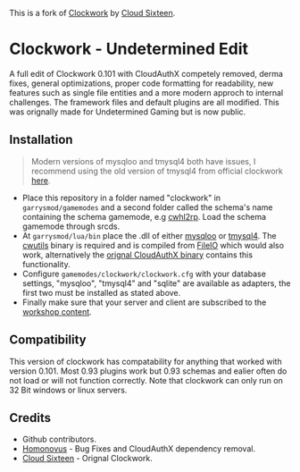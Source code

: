 This is a fork of [Clockwork](https://github.com/cloudsixteen/clockwork) by [Cloud Sixteen](https://github.com/CloudSixteen).

# Clockwork - Undetermined Edit
A full edit of Clockwork 0.101 with CloudAuthX competely removed, derma fixes, general optimizations, proper code formatting for readability, new features such as single file entities and a more modern approch to internal challenges. The framework files and default plugins are all modified. This was orignally made for Undetermined Gaming but is now public.

## Installation
> Modern versions of mysqloo and tmysql4 both have issues, I recommend using the old version of tmysql4 from official clockwork [here](https://github.com/CloudSixteen/Clockwork/tree/master/upload/garrysmod/lua/bin).
- Place this repository in a folder named "clockwork" in `garrysmod/gamemodes` and a second folder called the schema's name containing the schema gamemode, e.g [cwhl2rp](https://github.com/homonovus/hl2rp). Load the schema gamemode through srcds.
- At `garrysmod/lua/bin` place the .dll of either [mysqloo](https://github.com/FredyH/MySQLOO/releases) or [tmysql4](https://github.com/SuperiorServers/gm_tmysql4/releases). The [cwutils](https://www.dropbox.com/sh/dpdvc2ax04zghh1/AADAobyoYcEjjQ1ynoNzlrqFa?dl=0) binary is required and is compiled from [FileIO](https://github.com/alexgrist/gmsv_fileio) which would also work, alternatively the [orignal CloudAuthX binary](https://github.com/CloudSixteen/Clockwork/tree/master/upload/garrysmod/lua/bin) contains this functionality.
- Configure `gamemodes/clockwork/clockwork.cfg` with your database settings, "mysqloo", "tmysql4" and "sqlite" are available as adapters, the first two must be installed as stated above.
- Finally make sure that your server and client are subscribed to the [workshop content](https://steamcommunity.com/sharedfiles/filedetails/?id=2892883208).

## Compatibility
This version of clockwork has compatability for anything that worked with version 0.101. Most 0.93 plugins work but 0.93 schemas and ealier often do not load or will not function correctly. Note that clockwork can only run on 32 Bit windows or linux servers.

## Credits
- Github contributors.
- [Homonovus](https://github.com/homonovus) - Bug Fixes and CloudAuthX dependency removal.
- [Cloud Sixteen](https://github.com/CloudSixteen) - Orignal Clockwork.
